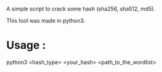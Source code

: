
A simple script to crack some hash (sha256, sha512, md5).

This tool was made in python3.
# Usage : 
python3 <hash_type> <your_hash> <path_to_the_wordlist> 
